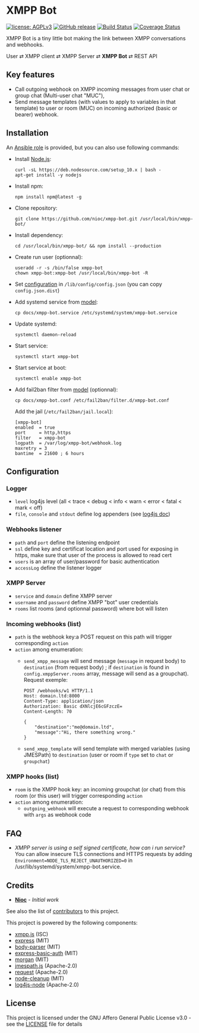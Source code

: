 # XMPP Bot

[![license: AGPLv3](https://img.shields.io/badge/license-AGPLv3-blue.svg)](https://www.gnu.org/licenses/agpl-3.0)
[![GitHub release](https://img.shields.io/github/release/nioc/xmpp-bot.svg)](https://github.com/nioc/xmpp-bot/releases/latest)
[![Build Status](https://api.travis-ci.com/nioc/xmpp-bot.svg?branch=master)](https://app.travis-ci.com/github/nioc/xmpp-bot)
[![Coverage Status](https://coveralls.io/repos/github/nioc/xmpp-bot/badge.svg?branch=master)](https://coveralls.io/github/nioc/xmpp-bot?branch=master)

XMPP Bot is a tiny little bot making the link between XMPP conversations and webhooks.

User &rlarr; XMPP client &rlarr; XMPP Server &rlarr; **XMPP Bot** &rlarr; REST API

## Key features

-   Call outgoing webhook on XMPP incoming messages from user chat or group chat (Multi-user chat "MUC"),
-   Send message templates (with values to apply to variables in that template) to user or room (MUC) on incoming authorized (basic or bearer) webhook.

## Installation

An [Ansible role](/docs/ansible/xmpp-bot/README.md) is provided, but you can also use following commands: 

-   Install [Node.js](https://nodejs.org/):
    ```shell
    curl -sL https://deb.nodesource.com/setup_10.x | bash -
    apt-get install -y nodejs
    ```

-   Install npm:
    ```shell
    npm install npm@latest -g
    ```

-   Clone repository:
    ```shell
    git clone https://github.com/nioc/xmpp-bot.git /usr/local/bin/xmpp-bot/
    ```

-   Install dependency:
    ```shell
    cd /usr/local/bin/xmpp-bot/ && npm install --production
    ```

-   Create run user (optionnal):
    ```
    useradd -r -s /bin/false xmpp-bot
    chown xmpp-bot:xmpp-bot /usr/local/bin/xmpp-bot -R
    ```

-   Set [configuration](#configuration) in `/lib/config/config.json` (you can copy `config.json.dist`)

-   Add systemd service from [model](/docs/xmpp-bot.service):
    ```shell
    cp docs/xmpp-bot.service /etc/systemd/system/xmpp-bot.service
    ```

-   Update systemd:
    ```shell
    systemctl daemon-reload
    ```

-   Start service:
    ```shell
    systemctl start xmpp-bot
    ```

-   Start service at boot:
    ```shell
    systemctl enable xmpp-bot
    ```

-   Add fail2ban filter from [model](/docs/xmpp-bot.conf) (optionnal):
    ```shell
    cp docs/xmpp-bot.conf /etc/fail2ban/filter.d/xmpp-bot.conf
    ```
    Add the jail (`/etc/fail2ban/jail.local`):
    ```properties
    [xmpp-bot]
    enabled  = true
    port     = http,https
    filter   = xmpp-bot
    logpath  = /var/log/xmpp-bot/webhook.log
    maxretry = 3
    bantime  = 21600 ; 6 hours
    ```

## Configuration

### Logger

-    `level` log4js level (all < trace < debug < info < warn < error < fatal < mark < off)
-    `file`, `console` and `stdout` define log appenders (see [log4js doc](https://log4js-node.github.io/log4js-node/appenders.html))

### Webhooks listener

-    `path` and `port` define the listening endpoint
-    `ssl` define key and certificat location and port used for exposing in https, make sure that user of the process is allowed to read cert
-    `users` is an array of user/password for basic authentication
-    `accessLog` define the listener logger

### XMPP Server

-    `service` and `domain` define XMPP server
-    `username` and `password` define XMPP "bot" user credentials
-    `rooms` list rooms (and optionnal password) where bot will listen

### Incoming webhooks (list)

-    `path` is the webhook key:a POST request on this path will trigger corresponding `action`
-    `action` among enumeration:
     -    `send_xmpp_message` will send message (`message` in request body) to `destination` (from request body) ; if `destination` is found in `config.xmppServer.rooms` array, message will send as a groupchat). Request exemple:

            ```http
            POST /webhooks/w1 HTTP/1.1
            Host: domain.ltd:8000
            Content-Type: application/json
            Authorization: Basic dXNlcjE6cGFzczE=
            Content-Length: 70

            {
                "destination":"me@domain.ltd",
                "message":"Hi, there something wrong."
            }
            ```

     -    `send_xmpp_template` will send template with merged variables (using JMESPath) to `destination` (user or room if `type` set to `chat` or `groupchat`)

### XMPP hooks (list)

-    `room` is the XMPP hook key: an incoming groupchat (or chat) from this room (or this user) will trigger corresponding `action`
-    `action` among enumeration:
     -    `outgoing_webhook` will execute a request to corresponding webhook with `args` as webhook code

## FAQ

-   *XMPP server is using a self signed certificate, how can i run service?*
    You can allow insecure TLS connections and HTTPS requests by adding `Environment=NODE_TLS_REJECT_UNAUTHORIZED=0` in /usr/lib/systemd/system/xmpp-bot.service.

## Credits

-   **[Nioc](https://github.com/nioc/)** - _Initial work_

See also the list of [contributors](https://github.com/nioc/xmpp-bot/contributors) to this project.

This project is powered by the following components:

-   [xmpp.js](https://github.com/simple-xmpp/node-simple-xmpp) (ISC)
-   [express](https://github.com/expressjs/express) (MIT)
-   [body-parser](https://github.com/expressjs/body-parser) (MIT)
-   [express-basic-auth](https://github.com/LionC/express-basic-auth) (MIT)
-   [morgan](https://github.com/expressjs/morgan) (MIT)
-   [jmespath.js](https://github.com/jmespath/jmespath.js) (Apache-2.0)
-   [request](https://github.com/request/request) (Apache-2.0)
-   [node-cleanup](https://github.com/jtlapp/node-cleanup) (MIT)
-   [log4js-node](https://github.com/log4js-node/log4js-node) (Apache-2.0)

## License

This project is licensed under the GNU Affero General Public License v3.0 - see the [LICENSE](LICENSE.md) file for details
